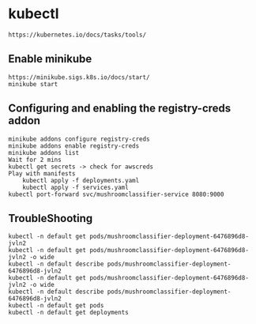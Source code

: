 # kubectl
    https://kubernetes.io/docs/tasks/tools/


## Enable minikube
    https://minikube.sigs.k8s.io/docs/start/
    minikube start



## Configuring and enabling the registry-creds addon 
    minikube addons configure registry-creds
    minikube addons enable registry-creds
    minikube addons list
    Wait for 2 mins
    kubectl get secrets -> check for awscreds
    Play with manifests
        kubectl apply -f deployments.yaml
        kubectl apply -f services.yaml
    kubectl port-forward svc/mushroomclassifier-service 8080:9000

## TroubleShooting
    kubectl -n default get pods/mushroomclassifier-deployment-6476896d8-jvln2
    kubectl -n default get pods/mushroomclassifier-deployment-6476896d8-jvln2 -o wide
    kubectl -n default describe pods/mushroomclassifier-deployment-6476896d8-jvln2
    kubectl -n default get pods/mushroomclassifier-deployment-6476896d8-jvln2 -o wide
    kubectl -n default describe pods/mushroomclassifier-deployment-6476896d8-jvln2
    kubectl -n default get pods
    kubectl -n default get deployments

